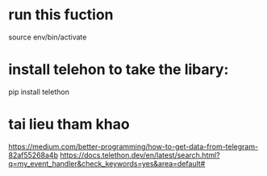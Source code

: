 # run this fuction
 source env/bin/activate
# install telehon to take the libary:
pip install telethon
# tai lieu tham khao
https://medium.com/better-programming/how-to-get-data-from-telegram-82af55268a4b
https://docs.telethon.dev/en/latest/search.html?q=my_event_handler&check_keywords=yes&area=default#
